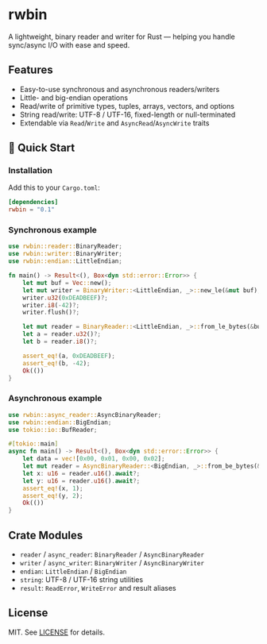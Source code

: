# rwbin

A lightweight, binary reader and writer for Rust — helping you handle sync/async I/O with ease and speed.

## Features

- Easy-to-use synchronous and asynchronous readers/writers
- Little- and big-endian operations
- Read/write of primitive types, tuples, arrays, vectors, and options
- String read/write: UTF-8 / UTF-16, fixed-length or null-terminated
- Extendable via `Read`/`Write` and `AsyncRead`/`AsyncWrite` traits

## 🚀 Quick Start

### Installation
Add this to your `Cargo.toml`:

```toml
[dependencies]
rwbin = "0.1"
```

### Synchronous example

```rust
use rwbin::reader::BinaryReader;
use rwbin::writer::BinaryWriter;
use rwbin::endian::LittleEndian;

fn main() -> Result<(), Box<dyn std::error::Error>> {
    let mut buf = Vec::new();
    let mut writer = BinaryWriter::<LittleEndian, _>::new_le(&mut buf);
    writer.u32(0xDEADBEEF)?;
    writer.i8(-42)?;
    writer.flush()?;

    let mut reader = BinaryReader::<LittleEndian, _>::from_le_bytes(&buf);
    let a = reader.u32()?;
    let b = reader.i8()?;

    assert_eq!(a, 0xDEADBEEF);
    assert_eq!(b, -42);
    Ok(())
}
```

### Asynchronous example

```rust
use rwbin::async_reader::AsyncBinaryReader;
use rwbin::endian::BigEndian;
use tokio::io::BufReader;

#[tokio::main]
async fn main() -> Result<(), Box<dyn std::error::Error>> {
    let data = vec![0x00, 0x01, 0x00, 0x02];
    let mut reader = AsyncBinaryReader::<BigEndian, _>::from_be_bytes(&data);
    let x: u16 = reader.u16().await?;
    let y: u16 = reader.u16().await?;
    assert_eq!(x, 1);
    assert_eq!(y, 2);
    Ok(())
}
```

## Crate Modules

- `reader` / `async_reader`: `BinaryReader` / `AsyncBinaryReader`
- `writer` / `async_writer`: `BinaryWriter` / `AsyncBinaryWriter`
- `endian`: `LittleEndian` / `BigEndian`
- `string`: UTF-8 / UTF-16 string utilities
- `result`: `ReadError`, `WriteError` and result aliases

## License

MIT. See [LICENSE](LICENSE) for details.
